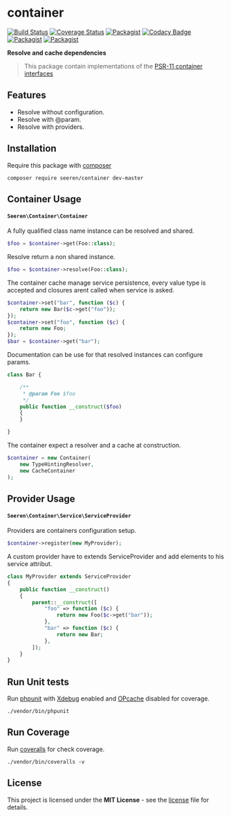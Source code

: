 # container

 [![Build Status](https://travis-ci.org/seeren/container.svg?branch=master)](https://travis-ci.org/seeren/container) [![Coverage Status](https://coveralls.io/repos/github/seeren/container/badge.svg?branch=master)](https://coveralls.io/github/seeren/container?branch=master) [![Packagist](https://img.shields.io/packagist/dt/seeren/container.svg)](https://packagist.org/packages/seeren/container/stats) [![Codacy Badge](https://api.codacy.com/project/badge/Grade/4a0463fb5a084be5bda68e4e36d7c7ac)](https://www.codacy.com/app/seeren/container?utm_source=github.com&amp;utm_medium=referral&amp;utm_content=seeren/container&amp;utm_campaign=Badge_Grade) [![Packagist](https://img.shields.io/packagist/v/seeren/container.svg)](https://packagist.org/packages/seeren/container#) [![Packagist](https://img.shields.io/packagist/l/seeren/log.svg)](LICENSE)

**Resolve and cache dependencies**

> This package contain implementations of the [PSR-11 container interfaces](https://github.com/php-fig/fig-standards/blob/master/accepted/PSR-11-container.md)

## Features

* Resolve without configuration.
* Resolve with @param.
* Resolve with providers.

## Installation

Require this package with [composer](https://getcomposer.org/)

```
composer require seeren/container dev-master
```

## Container Usage

#### `Seeren\Container\Container`

A fully qualified class name instance can be resolved and shared.

```php
$foo = $container->get(Foo::class);
```

Resolve return a non shared instance.

```php
$foo = $container->resolve(Foo::class);
```

The container cache manage service persistence, every value type is accepted and closures arent called when service is asked.

```php
$container->set("bar", function ($c) {
    return new Bar($c->get("foo"));
});
$container->set("foo", function ($c) {
    return new Foo;
});
$bar = $container->get("bar");
```

Documentation can be use for that resolved instances can configure params.

```php
class Bar {

	/**
	 * @param Foo $foo
	 */
	public function __construct($foo)
	{
	}

}
```

The container expect a resolver and a cache at construction.

```php
$container = new Container(
    new TypeHintingResolver,
    new CacheContainer
);
```

## Provider Usage

#### `Seeren\Container\Service\ServiceProvider`

Providers are containers configuration setup.

```php
$container->register(new MyProvider);
```

A custom provider have to extends ServiceProvider and add elements to his service attribut.

```php
class MyProvider extends ServiceProvider
{
    public function __construct()
    {
        parent::__construct([
	        "foo" => function ($c) {
	            return new Foo($c->get("bar"));
	        },
	        "bar" => function ($c) {
	            return new Bar;
	        },
        ]);
    }
}
```

## Run Unit tests

Run [phpunit](https://phpunit.de/) with [Xdebug](https://xdebug.org/) enabled and [OPcache](http://php.net/manual/fr/book.opcache.php) disabled for coverage.

```
./vendor/bin/phpunit
```

## Run Coverage

Run [coveralls](https://coveralls.io/) for check coverage.

```
./vendor/bin/coveralls -v
```

## License

This project is licensed under the **MIT License** - see the [license](LICENSE) file for details.
